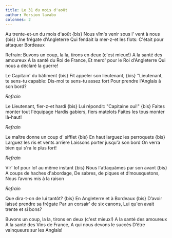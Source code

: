 ```yaml
---
title: Le 31 du mois d'août
author: Version lavabo
colonnes: 2
---
```


Au trente-et-un du mois d'août {bis}
Nous vîm's venir sous l' vent à nous {bis}
Une frégate d'Angleterre
Qui fendait la mer-z-et les flots:
C'était pour attaquer Bordeaux

Refrain:
Buvons un coup, la la, tirons en deux (c'est mieux!)
A la santé des amoureux
A la santé du Roi de France,
Et merd' pour le Roi d'Angleterre
Qui nous a déclaré la guerre!

Le Capitain' du bâtiment {bis}
Fit appeler son lieutenant, {bis}
"Lieutenant, te sens-tu capable:
Dis-moi te sens-tu assez fort
Pour prendre l'Anglais à son bord?

*Refrain*

Le Lieutenant, fier-z-et hardi {bis}
Lui répondit: "Capitaine oui!" {bis}
Faites monter tout l'équipage
Hardis gabiers, fiers matelots
Faites les tous monter là-haut!

*Refrain*

Le maître donne un coup d' sifflet {bis}
En haut larguez les perroquets {bis}
Larguez les ris et vents arrière
Laissons porter jusqu'à son bord
On verra bien qui s'ra le plus fort!

*Refrain*

Vir' lof pour lof au même instant {bis}
Nous l'attaquâmes par son avant {bis}
A coups de haches d'abordage,
De sabres, de piques et d’mousquetons,
Nous l’avons mis à la raison

*Refrain*

Que dira-t-on de lui tantôt? {bis}
En Angleterre et à Bordeaux {bis}
D’avoir laissé prendre sa frégate
Par un corsair' de six canons,
Lui qu'en avait trente et si bons?

Buvons un coup, la la, tirons en deux (c'est mieux!)
A la santé des amoureux
A la santé des Vins de France,
A qui nous devons le succès
D’être vainqueurs sur les Anglais!